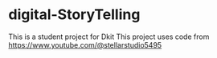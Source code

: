 # digital-StoryTelling

This is a student project for Dkit
This project uses code from https://www.youtube.com/@stellarstudio5495
